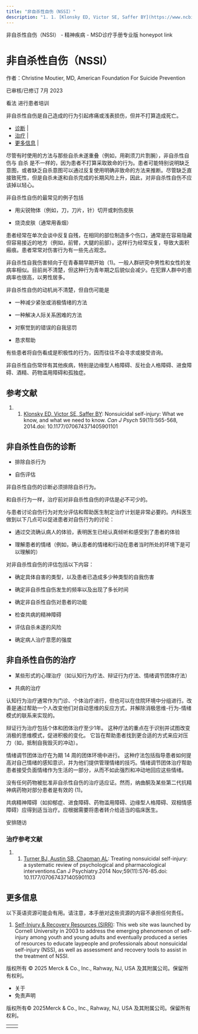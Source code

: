 ```yaml
---
title: "非自杀性自伤（NSSI）"
description: "1. 1. [Klonsky ED, Victor SE, Saffer BY](https://www.ncbi.nlm.nih.gov/pmc/articles/PMC4244874/): Nonsuicidal self-injury: What we know, and what we need to know. _Can J Psych_ 59(11):565-568, 2014.doi: 10.1177/070674371405901101"
---
```


﻿非自杀性自伤（NSSI） - 精神疾病 - MSD诊疗手册专业版 honeypot link

# 非自杀性自伤（NSSI）

作者：Christine Moutier, MD, American Foundation For Suicide Prevention

已审核/已修订 7月 2023

看法 进行患者培训

非自杀性自伤是自己造成的行为引起疼痛或浅表损伤，但并不打算造成死亡。

- [诊断](#诊断_v23033753_zh) \|
- [治疗](#治疗_v21913477_zh) \|
- [更多信息](#更多信息_v82347820_zh) \|

尽管有时使用的方法与那些自杀未遂重叠（例如，用剃须刀片割腕），非自杀性自伤与 自杀 是不一样的，因为患者不打算采取致命的行为。患者可能特别说明缺乏意图，或者缺乏自杀意图可以通过反复使用明确非致命的方法来推断。尽管缺乏直接致死性，但是自杀未遂和自杀完成的长期风险上升，因此，对非自杀性自伤不应该掉以轻心。

非自杀性自伤的最常见的例子包括

- 用尖锐物体（例如，刀，刀片，针）切开或刺伤皮肤

- 烧烫皮肤（通常用香烟）


患者经常在单次会谈中反复自残，在相同的部位制造多个伤口，通常是在容易隐藏但容易接近的地方（例如，前臂，大腿的前部）。这样行为经常反复，导致大面积瘢痕。患者常常对伤害行为有一些先占观念。

非自杀性自我伤害倾向于在青春期早期开始（1)。一般人群研究中男性和女性的发病率相似。目前尚不清楚，但这种行为青年期之后貌似会减少。在犯罪人群中的患病率也很高，以男性居多。

非自杀性自伤的动机尚不清楚，但自伤可能是

- 一种减少紧张或消极情绪的方法

- 一种解决人际关系困难的方法

- 对察觉到的错误的自我惩罚

- 恳求帮助


有些患者将自伤看成是积极性的行为，因而往往不会寻求或接受咨询。

非自杀性自伤常伴有其他疾病，特别是边缘型人格障碍、反社会人格障碍、进食障碍、酒精、药物滥用障碍和孤独症。

## 参考文献

1. 1. [Klonsky ED, Victor SE, Saffer BY](https://www.ncbi.nlm.nih.gov/pmc/articles/PMC4244874/): Nonsuicidal self-injury: What we know, and what we need to know. _Can J Psych_ 59(11):565-568, 2014.doi: 10.1177/070674371405901101


## 非自杀性自伤的诊断

- 排除自杀行为

- 自伤评估


非自杀性自伤的诊断必须排除自杀行为。

和自杀行为一样，治疗前对非自杀性自伤的评估是必不可少的。

与患者讨论自伤行为对充分评估和帮助医生制定治疗计划是非常必要的。内科医生做到以下几点可以促进患者对自伤行为的讨论：

- 通过交流确认病人的体验，表明医生已经认真倾听和感受到了患者的体验

- 理解患者的情绪（例如，确认患者的情绪和行动在患者当时所处的环境下是可以理解的）


对非自杀性自伤的评估包括以下内容：

- 确定具体自害的类型，以及患者已造成多少种类型的自我伤害

- 确定非自杀性自伤发生的频率以及出现了多长时间

- 确定非自杀性自伤对患者的功能

- 检查共病的精神障碍

- 评估自杀未遂的风险

- 确定病人治疗意愿的强度


## 非自杀性自伤的治疗

- 某些形式的心理治疗（如认知行为疗法、辩证行为疗法、情绪调节团体疗法）

- 共病的治疗


认知行为治疗通常作为门诊、个体治疗进行，但也可以在住院环境中分组进行。改善是通过帮助一个人改变他们对自动思维的反应方式，并解除消极思维-行为-情绪模式的联系来实现的。

辩证行为治疗包括个体和团体治疗至少1年。 这种疗法的重点在于识别并试图改变消极的思维模式，促进积极的变化。 它旨在帮助患者找到更合适的方式来应对压力（如，抵制自我毁灭的冲动）。

情绪调节团体治疗在为期 14 周的团体环境中进行。 这种疗法包括指导患者如何提高对自己情绪的感知意识，并为他们提供管理情绪的技巧。情绪调节团体治疗帮助患者接受负面情绪作为生活的一部分，从而不如此强烈和冲动地回应这些情绪。

没有任何药物被批准非自杀性自伤的治疗适应证。然而，纳曲酮及某些第二代抗精神病药物对部分患者是有效的 (1)。

共病精神障碍（如抑郁症、进食障碍、药物滥用障碍、边缘型人格障碍、双相情感障碍）应得到适当治疗。应根据需要将患者转介给适当的临床医生。

安排随访

### 治疗参考文献

1. 1. [Turner BJ, Austin SB, Chapman AL](https://pubmed.ncbi.nlm.nih.gov/25565473/): Treating nonsuicidal self-injury: a systematic review of psychological and pharmacological interventions.Can J Psychiatry.2014 Nov;59(11):576-85.doi: 10.1177/070674371405901103


## 更多信息

以下英语资源可能会有用。请注意，本手册对这些资源的内容不承担任何责任。

1. [Self-Injury & Recovery Resources (SIRR)](https://www.selfinjury.bctr.cornell.edu/): This web site was launched by Cornell University in 2003 to address the emerging phenomenon of self- injury among youth and young adults and eventually produced a series of resources to educate laypeople and professionals about nonsuicidal self-injury (NSS), as well as assessment and recovery tools to assist in the treatment of NSSI.




版权所有 © 2025
Merck & Co., Inc., Rahway, NJ, USA 及其附属公司。保留所有权利。

- 关于
- 免责声明

版权所有© 2025Merck & Co., Inc., Rahway, NJ, USA 及其附属公司。保留所有权利。

|     |     |
| --- | --- |
|  |  |